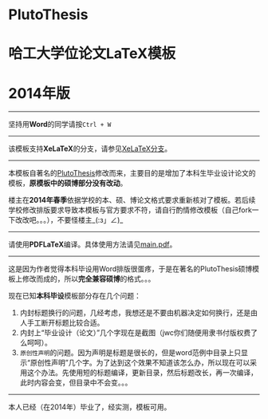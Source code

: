 PlutoThesis
===========

# 哈工大学位论文LaTeX模板

# 2014年版

---

坚持用**Word**的同学请按`Ctrl + W`

---

该模板支持**XeLaTeX**的分支，请参见[XeLaTeX分支](https://github.com/magic282/PlutoThesis/tree/xelatex)。

---

本模板自著名的[PlutoThesis](https://code.google.com/p/plutothesis/)修改而来，主要目的是增加了本科生毕业设计论文的模板，**原模板中的硕博部分没有改动**。

楼主在**2014年春季**依据学校的本、硕、博论文格式要求重新核对了模板。若后续学校修改排版要求导致本模板与官方要求不符，请自行酌情修改模板（自己fork一下改改吧。。。），不要怪楼主_(:з」∠)_

---

请使用**PDFLaTeX**编译。具体使用方法请见[main.pdf](https://github.com/magic282/PlutoThesis/blob/master/main.pdf)。

---

这是因为作者觉得本科毕设用Word排版很蛋疼，于是在著名的PlutoThesis硕博模板上修改而成的，所以**完全兼容硕博**的格式。。。

现在已知**本科毕设**模板部分存在几个问题：

1. 内封标题换行的问题，几经考虑，我想还是不要由机器决定如何换行，还是由人手工断开标题比较合适。 
2.  内封上“毕业设计（论文）”几个字现在是截图（jwc你们随便用隶书付版权费了么呵呵）。
3.  `原创性声明`的问题。因为声明是标题是很长的，但是word范例中目录上只显示“原创性声明”几个字。为了达到这个效果不知道该怎么办，所以现在可以采用这个办法。先使用短的标题编译，更新目录，然后标题改长，再一次编译，此时内容会变，但目录中不会变。。。

---
本人已经（在2014年）毕业了，经实测，模板可用。